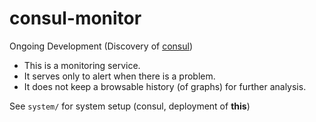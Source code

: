 # consul-monitor

Ongoing Development (Discovery of [consul](https://www.consul.io/))

* This is a monitoring service.
* It serves only to alert when there is a problem.
* It does not keep a browsable history (of graphs) for further analysis.

See `system/` for system setup (consul, deployment of __this__)

